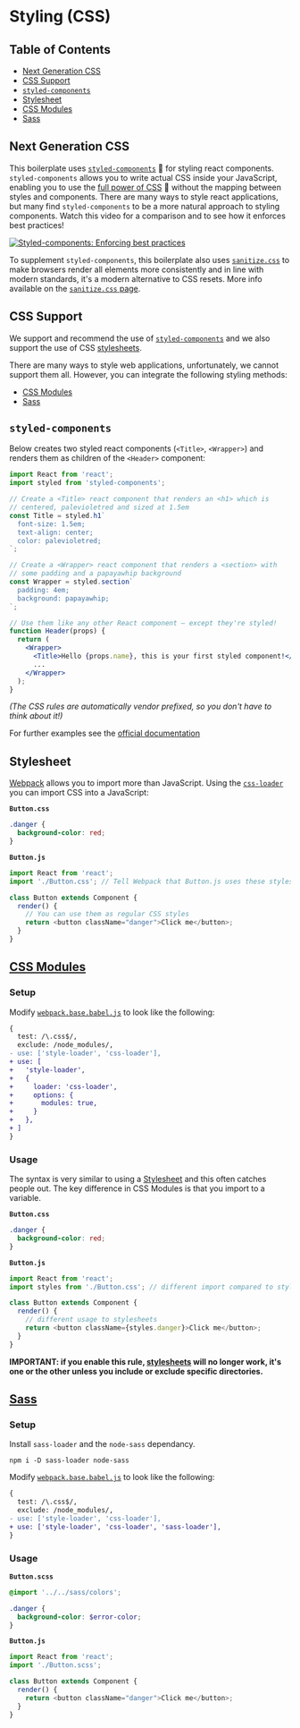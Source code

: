 # Styling (CSS)

## Table of Contents

- [Next Generation CSS](#next-generation-css)
- [CSS Support](#css-we-support)
- [`styled-components`](#styled-components)
- [Stylesheet](#stylesheet)
- [CSS Modules](#css-modules)
- [Sass](#sass)

## Next Generation CSS

This boilerplate uses [`styled-components`](https://github.com/styled-components/styled-components) :nail_care:
for styling react components. `styled-components` allows you to write actual CSS inside your JavaScript,
enabling you to use the [full power of CSS](https://github.com/styled-components/styled-components/blob/master/docs/css-we-support.md) :muscle:
without the mapping between styles and components.
There are many ways to style react applications, but many find `styled-components`
to be a more natural approach to styling components.
Watch this video for a comparison and to see how it enforces best practices!

[![Styled-components: Enforcing best practices](http://img.youtube.com/vi/jaqDA7Btm3c/0.jpg)](https://youtu.be/jaqDA7Btm3c)

To supplement `styled-components`, this boilerplate also uses
[`sanitize.css`](https://github.com/jonathantneal/sanitize.css)
to make browsers render all elements more consistently and in line with modern standards,
it's a modern alternative to CSS resets. More info available on the [`sanitize.css` page](sanitize.md).

## CSS Support

We support and recommend the use of [`styled-components`](#using-styled-components)
and we also support the use of CSS [stylesheets](#using-a-stylesheet).

There are many ways to style web applications, unfortunately, we cannot support them all.
However, you can integrate the following styling methods:
- [CSS Modules](#css-modules)
- [Sass](#sass)

## `styled-components`

Below creates two styled react components (`<Title>`, `<Wrapper>`) and renders them
as children of the `<Header>` component:

```jsx
import React from 'react';
import styled from 'styled-components';

// Create a <Title> react component that renders an <h1> which is
// centered, palevioletred and sized at 1.5em
const Title = styled.h1`
  font-size: 1.5em;
  text-align: center;
  color: palevioletred;
`;

// Create a <Wrapper> react component that renders a <section> with
// some padding and a papayawhip background
const Wrapper = styled.section`
  padding: 4em;
  background: papayawhip;
`;

// Use them like any other React component – except they're styled!
function Header(props) {
  return (
    <Wrapper>
      <Title>Hello {props.name}, this is your first styled component!</Title>
      ...
    </Wrapper>
  );
}

```

*(The CSS rules are automatically vendor prefixed, so you don't have to think about it!)*

For further examples see the
[official documentation](https://github.com/styled-components/styled-components)

## Stylesheet

[Webpack](https://webpack.js.org/) allows you to import more than JavaScript.
Using the [`css-loader`](https://webpack.js.org/loaders/css-loader/) you can import CSS
into a JavaScript:

**`Button.css`**
```css
.danger {
  background-color: red;
}
```

**`Button.js`**
```js
import React from 'react';
import './Button.css'; // Tell Webpack that Button.js uses these styles

class Button extends Component {
  render() {
    // You can use them as regular CSS styles
    return <button className="danger">Click me</button>;
  }
}
```

## [CSS Modules](https://github.com/css-modules/css-modules)

### Setup

Modify [`webpack.base.babel.js`](../../internals/webpack/webpack.base.babel.js#L30)
to look like the following:

```diff
{
  test: /\.css$/,
  exclude: /node_modules/,
- use: ['style-loader', 'css-loader'],
+ use: [
+   'style-loader',
+   {
+     loader: 'css-loader',
+     options: {
+       modules: true,
+     }
+   },
+ ]
}
```

### Usage

The syntax is very similar to using a [Stylesheet](#stylesheet)
and this often catches people out.
The key difference in CSS Modules is that you import to a variable.

**`Button.css`**
```css
.danger {
  background-color: red;
}
```

**`Button.js`**
```js
import React from 'react';
import styles from './Button.css'; // different import compared to stylesheets

class Button extends Component {
  render() {
    // different usage to stylesheets
    return <button className={styles.danger}>Click me</button>;
  }
}
```

**IMPORTANT: if you enable this rule, [stylesheets](#stylesheet) will no longer work,
it's one or the other unless you include or exclude specific directories.**

## [Sass](sass.md)

### Setup

Install `sass-loader` and the `node-sass` dependancy.
```
npm i -D sass-loader node-sass
```

Modify [`webpack.base.babel.js`](../../internals/webpack/webpack.base.babel.js#L30)
to look like the following:

```diff
{
  test: /\.css$/,
  exclude: /node_modules/,
- use: ['style-loader', 'css-loader'],
+ use: ['style-loader', 'css-loader', 'sass-loader'],
}
```

### Usage

**`Button.scss`**
```scss
@import '../../sass/colors';

.danger {
  background-color: $error-color;
}
```

**`Button.js`**
```js
import React from 'react';
import './Button.scss';

class Button extends Component {
  render() {
    return <button className="danger">Click me</button>;
  }
}
```
